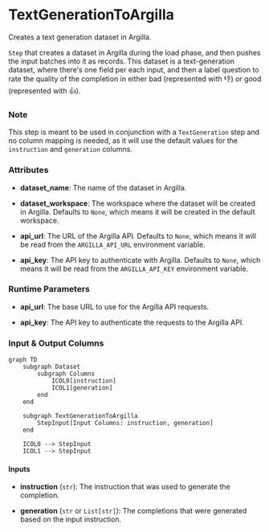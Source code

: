 # TextGenerationToArgilla


Creates a text generation dataset in Argilla.



`Step` that creates a dataset in Argilla during the load phase, and then pushes the input
    batches into it as records. This dataset is a text-generation dataset, where there's one field
    per each input, and then a label question to rate the quality of the completion in either bad
    (represented with 👎) or good (represented with 👍).



### Note
This step is meant to be used in conjunction with a `TextGeneration` step and no column mapping
is needed, as it will use the default values for the `instruction` and `generation` columns.



### Attributes

- **dataset_name**: The name of the dataset in Argilla.

- **dataset_workspace**: The workspace where the dataset will be created in Argilla. Defaults to  `None`, which means it will be created in the default workspace.

- **api_url**: The URL of the Argilla API. Defaults to `None`, which means it will be read from  the `ARGILLA_API_URL` environment variable.

- **api_key**: The API key to authenticate with Argilla. Defaults to `None`, which means it will  be read from the `ARGILLA_API_KEY` environment variable.




### Runtime Parameters

- **api_url**: The base URL to use for the Argilla API requests.

- **api_key**: The API key to authenticate the requests to the Argilla API.



### Input & Output Columns

``` mermaid
graph TD
	subgraph Dataset
		subgraph Columns
			ICOL0[instruction]
			ICOL1[generation]
		end
	end

	subgraph TextGenerationToArgilla
		StepInput[Input Columns: instruction, generation]
	end

	ICOL0 --> StepInput
	ICOL1 --> StepInput

```


#### Inputs


- **instruction** (`str`): The instruction that was used to generate the completion.

- **generation** (`str` or `List[str]`): The completions that were generated based on the input instruction.









